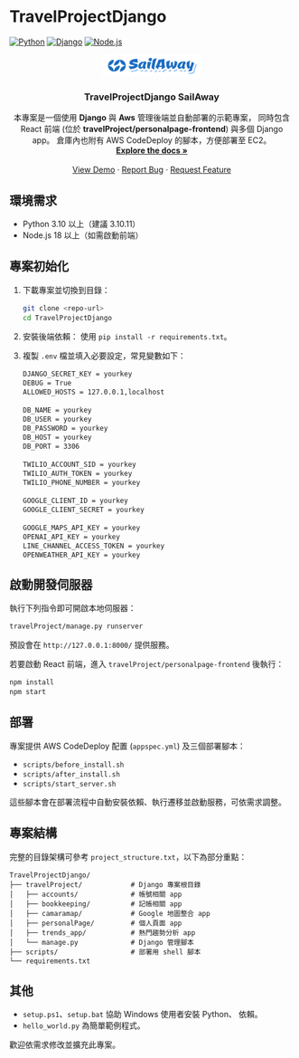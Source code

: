 # TravelProjectDjango


[![Python](https://img.shields.io/badge/python-3.10%2B-blue?logo=python)](https://www.python.org/)
[![Django](https://img.shields.io/badge/Django-5.1.6-green?logo=django)](https://www.djangoproject.com/)
[![Node.js](https://img.shields.io/badge/Node.js-18%2B-brightgreen?logo=node.js)](https://nodejs.org/)

<div align="center">
  <a href="https://github.com/SoanEx/TravelProjectDjango/edit/main/README.md">
    <img src="travelProject/static/assets/images/logo/SailAway3.png" alt="Logo" width="178" height="39">
  </a>

  <h3 align="center">TravelProjectDjango SailAway</h3>

  <p align="center">
    本專案是一個使用 <strong>Django</strong> 與 <strong>Aws</strong> 管理後端並自動部署的示範專案，
同時包含 React 前端 (位於 <strong>travelProject/personalpage-frontend</strong>) 與多個 Django app。
倉庫內也附有 AWS CodeDeploy 的腳本，方便部署至 EC2。
    <br />
    <a href="https://github.com/SoanEx/TravelProjectDjango/edit/main/README.md"><strong>Explore the docs »</strong></a>
    <br />
    <br />
    <a href="https://github.com/SoanEx/TravelProjectDjango/edit/main/README.md">View Demo</a>
    &middot;
    <a href="https://github.com/SoanEx/TravelProjectDjango/edit/main/README.md">Report Bug</a>
    &middot;
    <a href="https://github.com/SoanEx/TravelProjectDjango/edit/main/README.md">Request Feature</a>
  </p>
</div>



## 環境需求

- Python 3.10 以上（建議 3.10.11）
- Node.js 18 以上（如需啟動前端）

## 專案初始化

1. 下載專案並切換到目錄：
   ```bash
   git clone <repo-url>
   cd TravelProjectDjango
   ```
2. 安裝後端依賴：
   使用 `pip install -r requirements.txt`。
   
4. 複製 `.env` 檔並填入必要設定，常見變數如下：
   ```env
   DJANGO_SECRET_KEY = yourkey
   DEBUG = True
   ALLOWED_HOSTS = 127.0.0.1,localhost
   
   DB_NAME = yourkey
   DB_USER = yourkey
   DB_PASSWORD = yourkey
   DB_HOST = yourkey
   DB_PORT = 3306
   
   TWILIO_ACCOUNT_SID = yourkey
   TWILIO_AUTH_TOKEN = yourkey
   TWILIO_PHONE_NUMBER = yourkey
   
   GOOGLE_CLIENT_ID = yourkey
   GOOGLE_CLIENT_SECRET = yourkey
   
   GOOGLE_MAPS_API_KEY = yourkey
   OPENAI_API_KEY = yourkey
   LINE_CHANNEL_ACCESS_TOKEN = yourkey
   OPENWEATHER_API_KEY = yourkey
   ```


## 啟動開發伺服器

執行下列指令即可開啟本地伺服器：
```bash
travelProject/manage.py runserver
```
預設會在 `http://127.0.0.1:8000/` 提供服務。

若要啟動 React 前端，進入 `travelProject/personalpage-frontend` 後執行：
```bash
npm install
npm start
```



## 部署

專案提供 AWS CodeDeploy 配置 (`appspec.yml`) 及三個部署腳本：
- `scripts/before_install.sh`
- `scripts/after_install.sh`
- `scripts/start_server.sh`

這些腳本會在部署流程中自動安裝依賴、執行遷移並啟動服務，可依需求調整。

## 專案結構

完整的目錄架構可參考 `project_structure.txt`，以下為部分重點：

```
TravelProjectDjango/
├── travelProject/            # Django 專案根目錄
│   ├── accounts/             # 帳號相關 app
│   ├── bookkeeping/          # 記帳相關 app
│   ├── camaramap/            # Google 地圖整合 app
│   ├── personalPage/         # 個人頁面 app
│   ├── trends_app/           # 熱門趨勢分析 app
│   └── manage.py             # Django 管理腳本
├── scripts/                  # 部署用 shell 腳本
└── requirements.txt          
```


## 其他

- `setup.ps1`、`setup.bat` 協助 Windows 使用者安裝 Python、 依賴。
- `hello_world.py` 為簡單範例程式。

歡迎依需求修改並擴充此專案。
